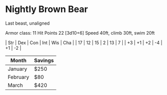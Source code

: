 # Nightly Brown Bear
Last beast, unaligned

Armor class: 11
Hit Points 22 [3d10+6]
Speed 40ft, climb 30ft, swim 20ft


| Str | Dex | Con | Int | Wis | Cha |
| 17 | 12 | 15 | 2 | 13 | 7 |
| +3 | +1 | +2 | -4 | +1 | -2 |


| Month | Savings |
| -------- | ------- |
| January | $250 |
| February | $80 |
| March | $420 |

